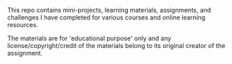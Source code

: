This repo contains mini-projects, learning materials, assignments, and challenges I have completed for various courses and online learning resources.

The materials are for 'educational purpose' only and any license/copyright/credit of the materials belong to its original creator of the assignment.
